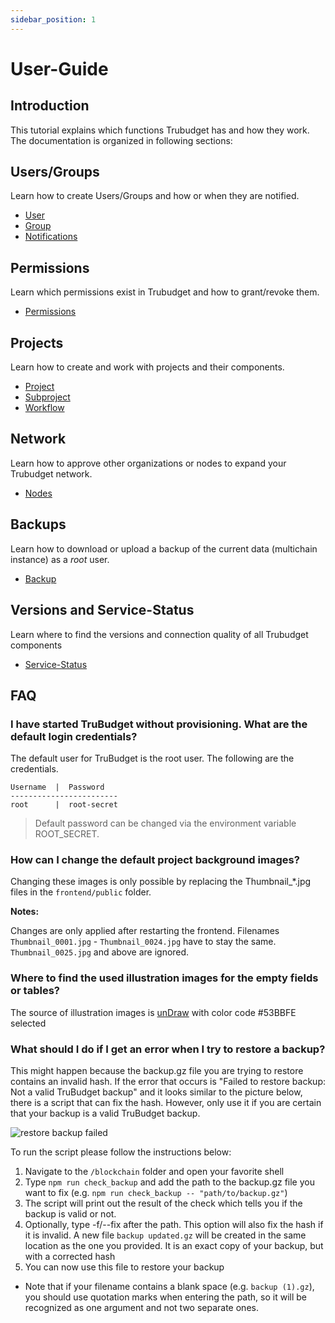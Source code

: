 ```yaml
---
sidebar_position: 1
---
```


# User-Guide

## Introduction

This tutorial explains which functions Trubudget has and how they work.
The documentation is organized in following sections:

## Users/Groups

Learn how to create Users/Groups and how or when they are notified.

- [User](./users-and-groups/user.md)
- [Group](./users-and-groups/group.md)
- [Notifications](./notifications.md)

## Permissions

Learn which permissions exist in Trubudget and how to grant/revoke them.

- [Permissions](./users-and-groups/permissions.md)

## Projects

Learn how to create and work with projects and their components.

- [Project](./projects/project.md)
- [Subproject](./projects/subproject.md)
- [Workflow](./projects/workflowitem.md)

## Network

Learn how to approve other organizations or nodes to expand your Trubudget network.

- [Nodes](./network/nodes.md)

## Backups

Learn how to download or upload a backup of the current data (multichain instance) as a _root_ user.

- [Backup](./backup.md)

## Versions and Service-Status

Learn where to find the versions and connection quality of all Trubudget components

- [Service-Status](./status/status.md)

## FAQ

### I have started TruBudget without provisioning. What are the default login credentials?

The default user for TruBudget is the root user. The following are the credentials.

```
Username  |  Password
------------------------
root      |  root-secret
```

> Default password can be changed via the environment variable ROOT_SECRET.

### How can I change the default project background images?

Changing these images is only possible by replacing the Thumbnail\_\*.jpg files in the `frontend/public` folder.

**Notes:**

Changes are only applied after restarting the frontend.
Filenames `Thumbnail_0001.jpg` - `Thumbnail_0024.jpg` have to stay the same.
`Thumbnail_0025.jpg` and above are ignored.

### Where to find the used illustration images for the empty fields or tables?

The source of illustration images is [unDraw](https://undraw.co/illustrations) with color code #53BBFE selected

### What should I do if I get an error when I try to restore a backup?

This might happen because the backup.gz file you are trying to restore contains an invalid hash.
If the error that occurs is "Failed to restore backup: Not a valid TruBudget backup" and it looks similar to the picture below, there is a script that can fix the hash. However, only use it if you are certain that your backup is a valid TruBudget backup.

![restore backup failed](./img/failed_restore_error.jpeg)

To run the script please follow the instructions below:

1. Navigate to the `/blockchain` folder and open your favorite shell
1. Type `npm run check_backup` and add the path to the backup.gz file you want to fix (e.g. `npm run check_backup -- "path/to/backup.gz"`)
1. The script will print out the result of the check which tells you if the backup is valid or not.
1. Optionally, type -f/--fix after the path. This option will also fix the hash if it is invalid. A new file `backup updated.gz` will be created in the same location as the one you provided. It is an exact copy of your backup, but with a corrected hash
1. You can now use this file to restore your backup

- Note that if your filename contains a blank space (e.g. `backup (1).gz`), you should use quotation marks when entering the path, so it will be recognized as one argument and not two separate ones.
